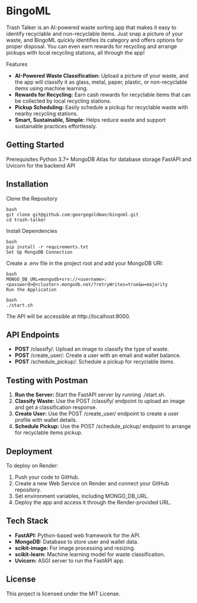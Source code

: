 # BingoML
Trash Talker is an AI-powered waste sorting app that makes it easy to identify recyclable and non-recyclable items. Just snap a picture of your waste, and BingoML quickly identifies its category and offers options for proper disposal. You can even earn rewards for recycling and arrange pickups with local recycling stations, all through the app!

Features
- **AI-Powered Waste Classification:** Upload a picture of your waste, and the app will classify it as glass, metal, paper, plastic, or non-recyclable items using machine learning.
- **Rewards for Recycling:** Earn cash rewards for recyclable items that can be collected by local recycling stations.
- **Pickup Scheduling:** Easily schedule a pickup for recyclable waste with nearby recycling stations.
- **Smart, Sustainable, Simple:** Helps reduce waste and support sustainable practices effortlessly.

## Getting Started
Prerequisites
Python 3.7+
MongoDB Atlas for database storage
FastAPI and Uvicorn for the backend API

## Installation
Clone the Repository

```
bash
git clone git@github.com:georgegoldman/bingoml.git
cd trash-talker
```
Install Dependencies

```
bash
pip install -r requirements.txt
Set Up MongoDB Connection
```

Create a .env file in the project root and add your MongoDB URI:

```
bash
MONGO_DB_URL=mongodb+srv://<username>:<password>@<cluster>.mongodb.net/?retryWrites=true&w=majority
Run the Application
```

```
bash
./start.sh
```
The API will be accessible at http://localhost:8000.

## API Endpoints
- **POST** /classify/: Upload an image to classify the type of waste.
- **POST** /create_user/: Create a user with an email and wallet balance.
- **POST** /schedule_pickup/: Schedule a pickup for recyclable items.

## Testing with Postman
1. **Run the Server:** Start the FastAPI server by running ./start.sh.
2. **Classify Waste:** Use the POST /classify/ endpoint to upload an image and get a classification response.
3. **Create User:** Use the POST /create_user/ endpoint to create a user profile with wallet details.
4. **Schedule Pickup:** Use the POST /schedule_pickup/ endpoint to arrange for recyclable items pickup.

## Deployment
To deploy on Render:

1. Push your code to GitHub.
2. Create a new Web Service on Render and connect your GitHub repository.
3. Set environment variables, including MONGO_DB_URL.
4. Deploy the app and access it through the Render-provided URL.

## Tech Stack
- **FastAPI:** Python-based web framework for the API.
- **MongoDB:** Database to store user and wallet data.
- **scikit-image:** For image processing and resizing.
- **scikit-learn:** Machine learning model for waste classification.
- **Uvicorn:** ASGI server to run the FastAPI app.

## License
This project is licensed under the MIT License.